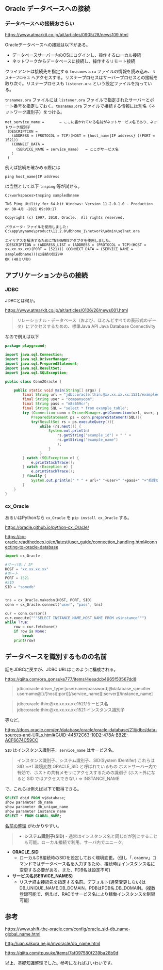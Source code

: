 ## Oracle データベースへの接続

### データベースへの接続おさらい

https://www.atmarkit.co.jp/ait/articles/0905/28/news109.html

Oracleデータベースへの接続は以下がある。

- データベースサーバー内のOSにログインし、操作するローカル接続
- ネットワークからデータベースに接続し、操作するリモート接続


クライアントは接続先を指定する `tnsnames.ora` ファイルの情報を読み込み、`リスナープロセス` へアクセスする。リスナープロセスはサーバープロセスとの接続を取り次ぐ。リスナープロセスも `listener.ora` という設定ファイルを持っている。

`tnsnames.ora` ファイルには `listener.ora` ファイルで指定されたサーバーとポート番号を指定しておく。`tnsnames.ora` ファイルで接続する情報には別名（ネットワーク識別子）をつける。


```tnsnames.ora
net_service_name =       ← ここに書かれている名前がネットサービス名であり、ネットワーク識別子
 (DESCRIPTION =
   (ADDRESS = (PROTOCOL = TCP)(HOST = {host_name|IP address} )(PORT = 1521))
   (CONNECT_DATA =
     (SERVICE_NAME = service_name)   ← ここがサービス名
   )
 )
```

例えば接続を確かめる際には

```
ping host_name|IP address
```

は当然として以下 `tnsping` 等が試せる。

```
C:\workspaces>tnsping sampledbname

TNS Ping Utility for 64-bit Windows: Version 11.2.0.1.0 - Production on 30-4月 -2021 09:09:17

Copyright (c) 1997, 2010, Oracle.  All rights reserved.

パラメータ・ファイルを使用しました:
C:\app\myname\product\11.2.0\dbhome_1\network\admin\sqlnet.ora

エイリアスを解決するためにTNSNAMESアダプタを使用しました。
(DESCRIPTION = (ADDRESS_LIST = (ADDRESS = (PROTOCOL = TCP)(HOST = xx.xx.xx.xx)(PORT = 1521))) (CONNECT_DATA = (SERVICE_NAME = sampledbname)))に接続の試行中
OK (40ミリ秒)
```

## アプリケーションからの接続

### JDBC

JDBCとは何か。

https://www.atmarkit.co.jp/ait/articles/0106/26/news001.html

> リレーショナル・データベース（および、ほとんどすべての表形式のデータ）にアクセスするための、標準Java API
> Java Database Connectivity

なので例えば以下

```java
package playground;

import java.sql.Connection;
import java.sql.DriverManager;
import java.sql.PreparedStatement;
import java.sql.ResultSet;
import java.sql.SQLException;

public class Conn2Oracle {

	public static void main(String[] args) {
		final String url = "jdbc:oracle:thin:@xx.xx.xx.xx:1521/exampledb";
		final String user = "companycom";
		final String pass = "m8s659cr";
        final String SQL = "select * from example_table";
		try (Connection conn = DriverManager.getConnection(url, user, pass);
			PreparedStatement ps = conn.prepareStatement(SQL)){
            try(ResultSet rs = ps.executeQuery()){
                while (rs.next()) {
                    System.out.println(
                    	rs.getString("example_id") + " " +
                    	rs.getString("example_name")
                    	);
	                }           
	            }
		} catch (SQLException e) {
			e.printStackTrace();
		} catch (Exception e) {
			e.printStackTrace();
		} finally {
			System.out.println(" * " + url+" "+user+" "+pass+" "+"処理が完了しました");
		}
	}
}
```

### cx_Oracle

あるいはPythonなら `cx_Oracle` を `pip install cx_Oracle` する。

https://oracle.github.io/python-cx_Oracle/

https://cx-oracle.readthedocs.io/en/latest/user_guide/connection_handling.html#connecting-to-oracle-database


```py
import cx_Oracle

#サーバ名 / IP
HOST = "xx.xx.xx.xx"
#ポート
PORT = 1521
#SID
SID = "somedb"


tns = cx_Oracle.makedsn(HOST, PORT, SID)
conn = cx_Oracle.connect("user", "pass", tns)

cur = conn.cursor()
cur.execute("""SELECT INSTANCE_NAME,HOST_NAME FROM v$instance""")
while True:
    row = cur.fetchone()
    if row is None:
        break
    print(row)
```

## データベースを識別するものの名前

話をJDBCに戻すが、JDBC URLはこのように構成される。

https://qiita.com/ora_gonsuke777/items/4eeadcb4965f50567dd8

> jdbc:oracle:driver_type:[username/password]@database_specifier
> username@[//]host[:port][/service_name][:server][/instance_name]

> jdbc:oracle:thin:@xx.xx.xx.xx:1521/サービス名
> jdbc:oracle:thin:@xx.xx.xx.xx:1521:インスタンス識別子

等など。

https://docs.oracle.com/en/database/oracle/oracle-database/21/jjdbc/data-sources-and-URLs.html#GUID-44572C63-10D2-478A-BB2E-ACF6674C59CC

`SID` はインスタンス識別子、`service_name` はサービス名。

> インスタンス識別子、システム識別子、SID(System IDentifer)
これらは SID ≒*1 環境変数 ORACLE_SID と呼ばれているもの
ホストサーバー内で有効で、ホストの共有メモリにアクセスするための識別子
(ホスト外になると SID ではアクセスできない ⇒ INSTANCE_NAME

で、これらは例えば以下で取得できる。

```sql
SELECT dbid FROM v$database;
show parameter db_name
show parameter db_unique_name
show parameter instance_name
SELECT * FROM GLOBAL_NAME;
```

[名前の整理](https://qiita.com/tpusuke/items/7af097580f239ba28b9d#%E5%90%8D%E5%89%8D%E3%81%AE%E6%95%B4%E7%90%86) がわかりやすい。

> - **システム識別子(SID)**
    - 通常はインスタンス名と同じだが別にすることも可能。ローカル接続で利用。サーバ内でユニーク。
- **ORACLE_SID**
    - ローカルDB接続時のSIDを設定しておく環境変更。（但し「. oraenv」コマンドではデータベース名を入力するため、接続時はインスタンス名に変更する必要がある。また、PDB名は設定不可)
- **サービス名(SERVICE_NAMES)**
    - リスナ経由接続先を指定する名前。デフォルト(通常変更しない)はDB_UNIQUE_NAME.DB_DOMAIN。PDBはPDB名.DB_DOMAIN。(複数登録可能で、例えば、RACでサービス名により稼働インスタンスを制限可能)



## 参考

https://www.shift-the-oracle.com/config/oracle_sid-db_name-global_name.html

http://uan.sakura.ne.jp/myoracle/db_name.html

https://qiita.com/tpusuke/items/7af097580f239ba28b9d

以上、基礎知識整理でした。参考になればさいわいです。
